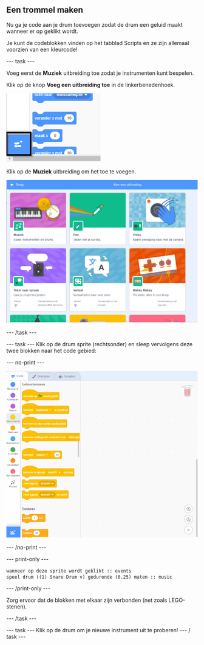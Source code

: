 ## Een trommel maken

Nu ga je code aan je drum toevoegen zodat de drum een geluid maakt wanneer er op geklikt wordt.

Je kunt de codeblokken vinden op het tabblad Scripts en ze zijn allemaal voorzien van een kleurcode!

\--- task \---

Voeg eerst de **Muziek** uitbreiding toe zodat je instrumenten kunt bespelen.

Klik op de knop **Voeg een uitbreiding toe** in de linkerbenedenhoek.

![voeg een uitbreiding toe knop gemarkeerd](images/add-extension-annotated.png)

Klik op de **Muziek** uitbreiding om het toe te voegen.

![penuitbreiding gemarkeerd](images/click-music-annotated.png)

\--- /task \---

\--- task \--- Klik op de drum sprite (rechtsonder) en sleep vervolgens deze twee blokken naar het code gebied:

\--- no-print \---

![screenshot](images/connect-block.gif)

\--- /no-print \---

\--- print-only \---

```blocks3
wanneer op deze sprite wordt geklikt :: events
speel drum ((1) Snare Drum v) gedurende (0.25) maten :: music
```

\--- /print-only \---

Zorg ervoor dat de blokken met elkaar zijn verbonden (net zoals LEGO-stenen).

\--- /task \---

\--- task \--- Klik op de drum om je nieuwe instrument uit te proberen! \--- / task \---